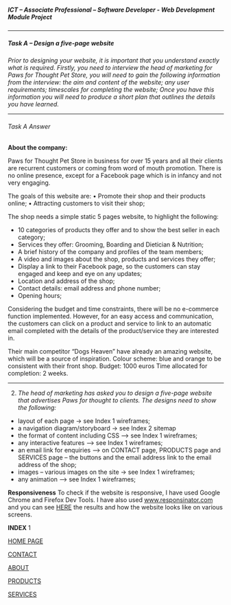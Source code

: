 ##### ICT – Associate Professional – Software Developer - Web Development Module Project

------

##### Task A – Design a five-page website

*Prior to designing your website, it is important that you understand exactly what is required.*
*Firstly, you need to interview the head of marketing for Paws for Thought Pet Store, you will need to gain the following information from the interview:*
*the aim and content of the website;*
*any user requirements;*
*timescales for completing the website;*
*Once you have this information you will need to produce a short plan that outlines the details you have learned.*



------

###### Task A Answer

**About the company:** 

Paws for Thought Pet Store in business for over 15 years and all their clients are recurrent customers or coming from word of mouth promotion. There is no online presence, except for a Facebook page which is in infancy and not very engaging. 

The goals of this website are:
• Promote their shop and their products online; 
• Attracting customers to visit their shop; 

The shop needs a simple static 5 pages website, to highlight the following:
- 10 categories of products they offer and to show the best seller in each category;
 - Services they offer: Grooming, Boarding and Dietician & Nutrition; 
 -  A brief history of the company and profiles of the team members; 
 - A video and images about the shop, products and services they offer;
 -  Display a link to their Facebook page, so the customers can stay engaged and keep and eye on any updates; 
 -  Location and address of the shop;
 -  Contact details: email address and phone number; 
 -  Opening hours; 

Considering the budget and time constraints, there will be no e-commerce function implemented. However, for an easy access and communication, the customers can click on a product and service to link to an automatic email completed with the details of the product/service they are interested in.

Their main competitor “Dogs Heaven” have already an amazing website, which will be a source of inspiration. Colour scheme: blue and orange to be consistent with their front shop. Budget: 1000 euros Time allocated for completion: 2 weeks.

------



2. *The head of marketing has asked you to design a five-page website that advertises Paws for thought to clients. The designs need to show the following:*
  - layout of each page -> see Index 1 wireframes;
  - a navigation diagram/storyboard -> see Index 2 sitemap
  - the format of content including CSS –> see Index 1 wireframes;
  - any interactive features –> see Index 1 wireframes;
  - an email link for enquiries –> on CONTACT page, PRODUCTS page and SERVICES page     –  the buttons and the email address link to the email address of the shop;
  - images – various images on the site -> see Index 1 wireframes;
  - any animation –> see Index 1 wireframes;
  
  
**Responsiveness**
To check if the website is responsive, I have used Google Chrome and Firefox Dev Tools. I have also used www.responsinator.com and you can see [HERE](http://www.responsinator.com/?url=https%3A%2F%2Fandreeaiosip.github.io%2Fpet-shop%2Findex.html) the results and how the website looks like on various screens.



**INDEX** 1

[HOME PAGE](https://github.com/andreeaiosip/pet-shop/blob/master/Wireframes/Home.png)

[CONTACT](https://github.com/andreeaiosip/pet-shop/blob/master/Wireframes/CONTACT.png)

[ABOUT](https://github.com/andreeaiosip/pet-shop/blob/master/Wireframes/ABOUT.png)

[PRODUCTS](https://github.com/andreeaiosip/pet-shop/blob/master/Wireframes/PRODUCTS.png)

[SERVICES](https://github.com/andreeaiosip/pet-shop/blob/master/Wireframes/SERVICES.png)

